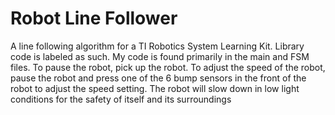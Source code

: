 # Robot Line Follower
 A line following algorithm for a TI Robotics System Learning Kit.
 Library code is labeled as such.  My code is found primarily in the main and FSM files.
 To pause the robot, pick up the robot.
 To adjust the speed of the robot, pause the robot and press one of the 6 bump sensors in the front of the robot to adjust the speed setting.
 The robot will slow down in low light conditions for the safety of itself and its surroundings
